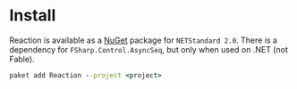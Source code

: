 # Install

Reaction is available as a [NuGet](https://www.nuget.org/packages/Reaction/) package for `NETStandard 2.0`. There is a dependency for `FSharp.Control.AsyncSeq`, but only when used on .NET (not Fable).

```cmd
paket add Reaction --project <project>
```
